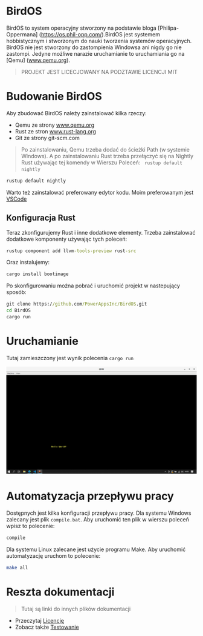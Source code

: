 # BirdOS
BirdOS to system operacyjny stworzony na podstawie bloga [Philipa-Oppermana] (https://os.phil-opp.com/).BirdOS jest systemem hobbistycznym i  stworzonym do nauki tworzenia systemów operacyjnych.
BirdOS nie jest stworzony do zastompienia Windowsa ani nigdy go nie zastompi. Jedyne możliwe narazie uruchamianie to uruchamiania go na [Qemu] (www.qemu.org).
> PROJEKT JEST LICECJOWANY NA PODZTAWIE LICENCJI MIT

# Budowanie BirdOS
Aby zbudować BirdOS należy zainstalować kilka rzeczy:
- Qemu ze strony  www.qemu.org 
- Rust ze stron  www.rust-lang.org
- Git ze strony git-scm.com 
>Po zainstalowaniu, Qemu trzeba dodać do ścieżki Path (w systemie Windows).
>A po zainstalowaniu Rust trzeba przełączyć się na Nightly Rust używając tej komendy w Wierszu Poleceń: ``` rustup default nightly```

```cmd
rustup default nightly
```

Warto też zainstalować preferowany edytor kodu. Moim preferowanym jest [VSCode](code.visualstudio.com)
## Konfiguracja  Rust 
Teraz zkonfigurujemy Rust i inne dodatkowe elementy. 
Trzeba zainstalować dodatkowe komponenty używając tych poleceń:
```cmd
rustup component add llvm-tools-preview rust-src
```
Oraz instalujemy: 
```cmd
cargo install bootimage 
```
Po skonfigurowaniu można pobrać i uruchomić projekt w nastepujący sposób:
```cmd
git clone https://github.com/PowerAppsInc/BirdOS.git
cd BirdOS
cargo run
```
# Uruchamianie 
Tutaj zamieszczony jest wynik polecenia ```cargo run ```

![Hello World](/demo/helloworld.png)
# Automatyzacja przepływu pracy 
Dostępnych jest kilka konfiguracji przepływu pracy. Dla systemu Windows zalecany jest plik ```compile.bat```. Aby uruchomić ten plik w wierszu poleceń wpisz to polecenie:
```cmd
compile
```
Dla systemu Linux zalecane jest użycie programu Make. Aby uruchomić automatyzację uruchom to polecenie: 
```bash
make all
```
# Reszta dokumentacji
> Tutaj są  linki do innych plików dokumentacji

- Przeczytaj [Licencję](/LICENSE)
- Zobacz także [Testowanie](/docs/pl/TESTING.md)